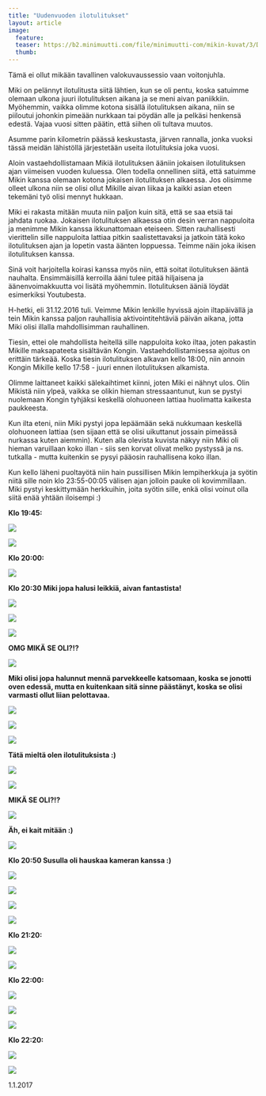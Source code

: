 ```yaml
---
title: "Uudenvuoden ilotulitukset"
layout: article
image:
  feature:
  teaser: https://b2.minimuutti.com/file/minimuutti-com/mikin-kuvat/3/DS45771-245px.jpg
  thumb:
---
```


Tämä ei ollut mikään tavallinen valokuvaussessio vaan voitonjuhla.

Miki on pelännyt ilotulitusta siitä lähtien, kun se oli pentu, koska satuimme olemaan ulkona juuri ilotulituksen aikana ja se meni aivan paniikkiin. Myöhemmin, vaikka olimme kotona sisällä ilotulituksen aikana, niin se piiloutui johonkin pimeään nurkkaan tai pöydän alle ja pelkäsi henkensä edestä. Vajaa vuosi sitten päätin, että siihen oli tultava muutos.

Asumme parin kilometrin päässä keskustasta, järven rannalla, jonka vuoksi tässä meidän lähistöllä järjestetään useita ilotulituksia joka vuosi.

Aloin vastaehdollistamaan Mikiä ilotulituksen ääniin jokaisen ilotulituksen ajan viimeisen vuoden kuluessa. Olen todella onnellinen siitä, että satuimme Mikin kanssa olemaan kotona jokaisen ilotulituksen alkaessa. Jos olisimme olleet ulkona niin se olisi ollut Mikille aivan liikaa ja kaikki asian eteen tekemäni työ olisi mennyt hukkaan.

Miki ei rakasta mitään muuta niin paljon kuin sitä, että se saa etsiä tai jahdata ruokaa. Jokaisen ilotulituksen alkaessa otin desin verran nappuloita ja menimme Mikin kanssa ikkunattomaan eteiseen. Sitten rauhallisesti vierittelin sille nappuloita lattiaa pitkin saalistettavaksi ja jatkoin tätä koko ilotulituksen ajan ja lopetin vasta äänten loppuessa. Teimme näin joka ikisen ilotulituksen kanssa.

Sinä voit harjoitella koirasi kanssa myös niin, että soitat ilotulituksen ääntä nauhalta. Ensimmäisillä kerroilla ääni tulee pitää hiljaisena ja äänenvoimakkuutta voi lisätä myöhemmin. Ilotulituksen ääniä löydät esimerkiksi Youtubesta.

H-hetki, eli 31.12.2016 tuli. Veimme Mikin lenkille hyvissä ajoin iltapäivällä ja tein Mikin kanssa paljon rauhallisia aktivointitehtäviä päivän aikana, jotta Miki olisi illalla mahdollisimman rauhallinen.

Tiesin, ettei ole mahdollista heitellä sille nappuloita koko iltaa, joten pakastin Mikille maksapateeta sisältävän Kongin. Vastaehdollistamisessa ajoitus on erittäin tärkeää. Koska tiesin ilotulituksen alkavan kello 18:00, niin annoin Kongin Mikille kello 17:58 - juuri ennen ilotulituksen alkamista.

Olimme laittaneet kaikki sälekaihtimet kiinni, joten Miki ei nähnyt ulos. Olin Mikistä niin ylpeä, vaikka se olikin hieman stressaantunut, kun se pystyi nuolemaan Kongin tyhjäksi keskellä olohuoneen lattiaa huolimatta kaikesta paukkeesta.

Kun ilta eteni, niin Miki pystyi jopa lepäämään sekä nukkumaan keskellä olohuoneen lattiaa (sen sijaan että se olisi uikuttanut jossain pimeässä nurkassa kuten aiemmin). Kuten alla olevista kuvista näkyy niin Miki oli hieman varuillaan koko illan - siis sen korvat olivat melko pystyssä ja ns. tutkalla - mutta kuitenkin se pysyi pääosin rauhallisena koko illan.  

Kun kello läheni puoltayötä niin hain pussillisen Mikin lempiherkkuja ja syötin niitä sille noin klo 23:55-00:05 välisen ajan jolloin pauke oli kovimmillaan. Miki pystyi keskittymään herkkuihin, joita syötin sille, enkä olisi voinut olla siitä enää yhtään iloisempi :)

**Klo 19:45:**

![](https://b2.minimuutti.com/file/minimuutti-com/mikin-kuvat/3/DS45547-800px.jpg)

![](https://b2.minimuutti.com/file/minimuutti-com/mikin-kuvat/3/DS45596-800px.jpg)

**Klo 20:00:**

![](https://b2.minimuutti.com/file/minimuutti-com/mikin-kuvat/3/DS45592-800px.jpg)

**Klo 20:30 Miki jopa halusi leikkiä, aivan fantastista!**

![](https://b2.minimuutti.com/file/minimuutti-com/mikin-kuvat/3/DS45666-800px.jpg)

![](https://b2.minimuutti.com/file/minimuutti-com/mikin-kuvat/3/DS45674-800px.jpg)

![](https://b2.minimuutti.com/file/minimuutti-com/mikin-kuvat/3/DS45694-800px.jpg)

**OMG MIKÄ SE OLI?!?**

![](https://b2.minimuutti.com/file/minimuutti-com/mikin-kuvat/3/DS45714-800px.jpg)

**Miki olisi jopa halunnut mennä parvekkeelle katsomaan, koska se jonotti oven edessä, mutta en kuitenkaan sitä sinne päästänyt, koska se olisi varmasti ollut liian pelottavaa.**

![](https://b2.minimuutti.com/file/minimuutti-com/mikin-kuvat/3/DS45726-800px.jpg)

![](https://b2.minimuutti.com/file/minimuutti-com/mikin-kuvat/3/DS45729-800px.jpg)

![](https://b2.minimuutti.com/file/minimuutti-com/mikin-kuvat/3/DS45743-800px.jpg)

**Tätä mieltä olen ilotulituksista :)**

![](https://b2.minimuutti.com/file/minimuutti-com/mikin-kuvat/3/DS45736-800px.jpg)

![](https://b2.minimuutti.com/file/minimuutti-com/mikin-kuvat/3/DS45772-800px.jpg)

**MIKÄ SE OLI?!?**

![](https://b2.minimuutti.com/file/minimuutti-com/mikin-kuvat/3/DS45755-800px.jpg)

**Äh, ei kait mitään :)**

![](https://b2.minimuutti.com/file/minimuutti-com/mikin-kuvat/3/DS45771-800px.jpg)

**Klo 20:50 Susulla oli hauskaa kameran kanssa :)**

![](https://b2.minimuutti.com/file/minimuutti-com/mikin-kuvat/3/DS45809-800px.jpg)

![](https://b2.minimuutti.com/file/minimuutti-com/mikin-kuvat/3/DS45812-800px.jpg)

![](https://b2.minimuutti.com/file/minimuutti-com/mikin-kuvat/3/DS45815-800px.jpg)

![](https://b2.minimuutti.com/file/minimuutti-com/mikin-kuvat/3/DS45817-800px.jpg)

**Klo 21:20:**

![](https://b2.minimuutti.com/file/minimuutti-com/mikin-kuvat/3/DS45833-800px.jpg)

![](https://b2.minimuutti.com/file/minimuutti-com/mikin-kuvat/3/DS45868-800px.jpg)

**Klo 22:00:**

![](https://b2.minimuutti.com/file/minimuutti-com/mikin-kuvat/3/DS45879-800px.jpg)

![](https://b2.minimuutti.com/file/minimuutti-com/mikin-kuvat/3/DS45889-800px.jpg)

![](https://b2.minimuutti.com/file/minimuutti-com/mikin-kuvat/3/DS45891-800px.jpg)

**Klo 22:20:**

![](https://b2.minimuutti.com/file/minimuutti-com/mikin-kuvat/3/DS45910-800px.jpg)

![](https://b2.minimuutti.com/file/minimuutti-com/mikin-kuvat/3/DS45933-800px.jpg)

1.1.2017
